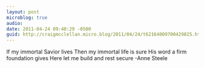 ```yaml
---
layout: post
microblog: true
audio: 
date: 2011-04-24 09:40:29 -0500
guid: http://craigmcclellan.micro.blog/2011/04/24/t62164009700429825.html
---
```

If my immortal Savior lives
Then my immortal life is sure
His word a firm foundation gives
Here let me build and rest secure
-Anne Steele
